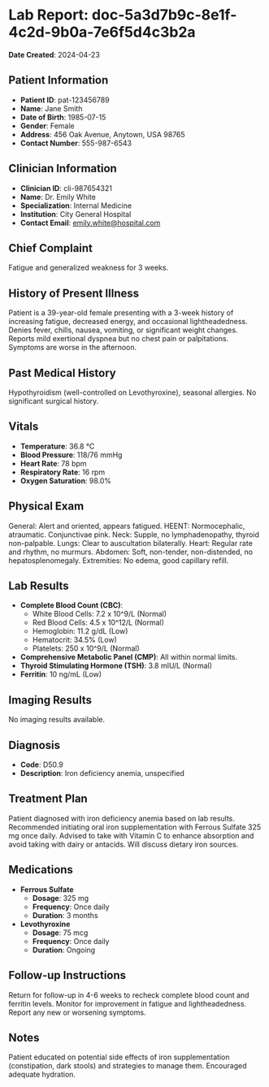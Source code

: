 # Lab Report: doc-5a3d7b9c-8e1f-4c2d-9b0a-7e6f5d4c3b2a

**Date Created**: 2024-04-23

## Patient Information
*   **Patient ID**: pat-123456789
*   **Name**: Jane Smith
*   **Date of Birth**: 1985-07-15
*   **Gender**: Female
*   **Address**: 456 Oak Avenue, Anytown, USA 98765
*   **Contact Number**: 555-987-6543

## Clinician Information
*   **Clinician ID**: cli-987654321
*   **Name**: Dr. Emily White
*   **Specialization**: Internal Medicine
*   **Institution**: City General Hospital
*   **Contact Email**: emily.white@hospital.com

## Chief Complaint
Fatigue and generalized weakness for 3 weeks.

## History of Present Illness
Patient is a 39-year-old female presenting with a 3-week history of increasing fatigue, decreased energy, and occasional lightheadedness. Denies fever, chills, nausea, vomiting, or significant weight changes. Reports mild exertional dyspnea but no chest pain or palpitations. Symptoms are worse in the afternoon.

## Past Medical History
Hypothyroidism (well-controlled on Levothyroxine), seasonal allergies. No significant surgical history.

## Vitals
*   **Temperature**: 36.8 °C
*   **Blood Pressure**: 118/76 mmHg
*   **Heart Rate**: 78 bpm
*   **Respiratory Rate**: 16 rpm
*   **Oxygen Saturation**: 98.0%

## Physical Exam
General: Alert and oriented, appears fatigued. HEENT: Normocephalic, atraumatic. Conjunctivae pink. Neck: Supple, no lymphadenopathy, thyroid non-palpable. Lungs: Clear to auscultation bilaterally. Heart: Regular rate and rhythm, no murmurs. Abdomen: Soft, non-tender, non-distended, no hepatosplenomegaly. Extremities: No edema, good capillary refill.

## Lab Results
*   **Complete Blood Count (CBC)**:
    *   White Blood Cells: 7.2 x 10^9/L (Normal)
    *   Red Blood Cells: 4.5 x 10^12/L (Normal)
    *   Hemoglobin: 11.2 g/dL (Low)
    *   Hematocrit: 34.5% (Low)
    *   Platelets: 250 x 10^9/L (Normal)
*   **Comprehensive Metabolic Panel (CMP)**: All within normal limits.
*   **Thyroid Stimulating Hormone (TSH)**: 3.8 mIU/L (Normal)
*   **Ferritin**: 10 ng/mL (Low)

## Imaging Results
No imaging results available.

## Diagnosis
*   **Code**: D50.9
*   **Description**: Iron deficiency anemia, unspecified

## Treatment Plan
Patient diagnosed with iron deficiency anemia based on lab results. Recommended initiating oral iron supplementation with Ferrous Sulfate 325 mg once daily. Advised to take with Vitamin C to enhance absorption and avoid taking with dairy or antacids. Will discuss dietary iron sources.

## Medications
*   **Ferrous Sulfate**
    *   **Dosage**: 325 mg
    *   **Frequency**: Once daily
    *   **Duration**: 3 months
*   **Levothyroxine**
    *   **Dosage**: 75 mcg
    *   **Frequency**: Once daily
    *   **Duration**: Ongoing

## Follow-up Instructions
Return for follow-up in 4-6 weeks to recheck complete blood count and ferritin levels. Monitor for improvement in fatigue and lightheadedness. Report any new or worsening symptoms.

## Notes
Patient educated on potential side effects of iron supplementation (constipation, dark stools) and strategies to manage them. Encouraged adequate hydration.